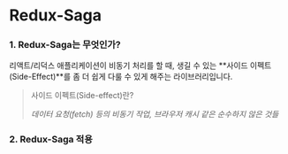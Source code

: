 # Redux-Saga



### 1. Redux-Saga는 무엇인가?

리액트/리덕스 애플리케이션이 비동기 처리를 할 때, 생길 수 있는 **사이드 이펙트(Side-Effect)**를 좀 더 쉽게 다룰 수 있게 해주는 라이브러리입니다. 	



> 사이드 이펙트(Side-effect)란?
>
> *데이터 요청(fetch) 등의 비동기 작업, 브라우저 캐시 같은 순수하지 않은 것들*



### 2. Redux-Saga 적용

